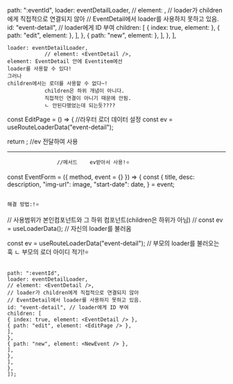 path: ":eventId",
loader: eventDetailLoader,
// element: <EventDetail />,
// loader가 children에게 직접적으로 연결되지 않아
// EventDetail에서 loader를 사용하지 못하고 있음.
id: "event-detail", // loader에게 ID 부여
children: [
{ index: true, element: <EventDetail /> },
{ path: "edit", element: <EditPage /> },
],
},
{ path: "new", element: <NewEvent /> },
],
},
],

```
loader: eventDetailLoader,
            // element: <EventDetail />,
element: EventDetail 안에 Eventitem에선
loader를 사용할 수 있다!
그러나
children에서는 로더를 사용할 수 없다~!
            children은 하위 개념이 아니다.
            직접적인 연결이 아니기 때문에 안됨.
            ㄴ 안된다했었는데 되는듯????
```

const EditPage = () => {
//라우터 로더 데이터 설정
const ev = useRouteLoaderData("event-detail");

return <EventForm method="patch" event={ev} />; //ev 전달하여 사용

---
                    //메서드    ev받아서 사용!⭐️ 
const EventForm = ({ method, event = {} }) => {
  const {
    title,
    desc: description,
    "img-url": image,
    "start-date": date,
  } = event;

```

해결 방법:!⭐️
```

// 사용범위가 본인컴포넌트와 그 하위 컴포넌트(children은 하위가 아님)
// const ev = useLoaderData(); // 자신의 loader를 불러옴

const ev = useRouteLoaderData("event-detail"); // 부모의 loader를 불러오는 훅 ㄴ 부모의 로더 아이디 적기!⭐️

```

path: ":eventId",
loader: eventDetailLoader,
// element: <EventDetail />,
// loader가 children에게 직접적으로 연결되지 않아
// EventDetail에서 loader를 사용하지 못하고 있음.
id: "event-detail", // loader에게 ID 부여
children: [
{ index: true, element: <EventDetail /> },
{ path: "edit", element: <EditPage /> },
],
},
{ path: "new", element: <NewEvent /> },
],
},
],
},
]);
```
